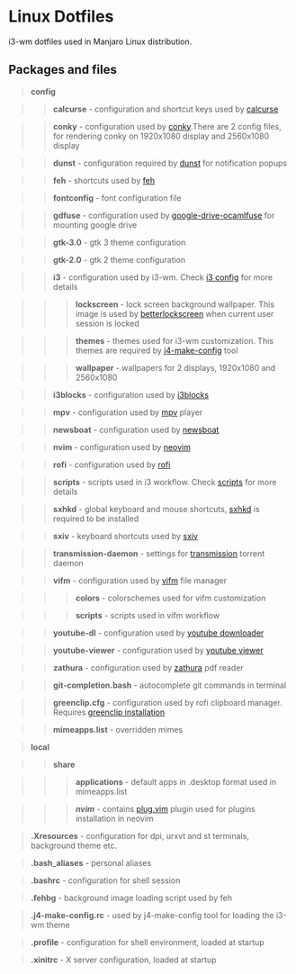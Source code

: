 # Linux Dotfiles

i3-wm dotfiles used in Manjaro Linux distribution.

## Packages and files

> __config__

>> __calcurse__ - configuration and shortcut keys used by [calcurse](https://calcurse.org/)

>> __conky__ - configuration used by [conky](https://github.com/brndnmtthws/conky).There are 2 config files, for rendering conky on 1920x1080 display and 2560x1080 display

>> __dunst__ - configuration required by [dunst](https://dunst-project.org/) for notification popups

>> __feh__ - shortcuts used by [feh](https://feh.finalrewind.org/)

>> __fontconfig__ - font configuration file

>> __gdfuse__ - configuration used by [google-drive-ocamlfuse](https://github.com/astrada/google-drive-ocamlfuse) for mounting google drive

>> __gtk-3.0__ - gtk 3 theme configuration

>> __gtk-2.0__ - gtk 2 theme configuration

>> __i3__ - configuration used by i3-wm. Check [i3 config](.config/i3/README.md) for more details

>>> __lockscreen__ - lock screen background wallpaper. This image is used by [betterlockscreen](https://github.com/pavanjadhaw/betterlockscreen) when current user session is locked

>>> __themes__ - themes used for i3-wm customization. This themes are required by [j4-make-config](https://github.com/okraits/j4-make-config) tool

>>> __wallpaper__ - wallpapers for 2 displays, 1920x1080 and 2560x1080

>> __i3blocks__ - configuration used by [i3blocks](https://github.com/Airblader/i3blocks-gaps)

>> __mpv__ - configuration used by [mpv](https://mpv.io/) player

>> __newsboat__ - configuration used by [newsboat](https://newsboat.org/)

>> __nvim__ - configuration used by [neovim](https://neovim.io/)

>> __rofi__ - configuration used by [rofi](https://github.com/davatorium/rofi)

>> __scripts__ - scripts used in i3 workflow. Check [scripts](.config/scripts/README.md) for more details

>> __sxhkd__ - global keyboard and mouse shortcuts, [sxhkd](https://github.com/baskerville/sxhkd) is required to be installed

>> __sxiv__ - keyboard shortcuts used by [sxiv](https://github.com/muennich/sxiv)

>> __transmission-daemon__ - settings for [transmission](https://transmissionbt.com/) torrent daemon

>> __vifm__ - configuration used by [vifm](https://vifm.info/) file manager

>>> __colors__ - colorschemes used for vifm customization

>>> __scripts__ - scripts used in vifm workflow

>> __youtube-dl__ - configuration used by [youtube downloader](https://github.com/ytdl-org/youtube-dl)

>> __youtube-viewer__ - configuration used by [youtube viewer](https://github.com/trizen/youtube-viewer)

>> __zathura__ - configuration used by [zathura](https://wiki.archlinux.org/index.php/Zathura) pdf reader

>> __git-completion.bash__ - autocomplete git commands in terminal

>> __greenclip.cfg__ - configuration used by rofi clipboard manager. Requires [greenclip installation](https://github.com/erebe/greenclip)

>> __mimeapps.list__ - overridden mimes

> __local__

>> __share__

>>> __applications__ - default apps in .desktop format used in mimeapps.list

>>> ___nvim___ - contains [plug.vim](https://github.com/junegunn/vim-plug) plugin used for plugins installation in neovim

> __.Xresources__ - configuration for dpi, urxvt and st terminals, background theme etc.

> __.bash\_aliases__ - personal aliases

> __.bashrc__ - configuration for shell session

> __.fehbg__ - background image loading script used by feh

> __.j4-make-config.rc__ - used by j4-make-config tool for loading the i3-wm theme

> __.profile__ - configuration for shell environment, loaded at startup

> __.xinitrc__ - X server configuration, loaded at startup
